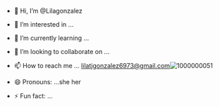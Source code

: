 - 👋 Hi, I’m @Lilagonzalez
- 👀 I’m interested in ...
- 🌱 I’m currently learning ...
- 💞️ I’m looking to collaborate on ...
- 📫 How to reach me ... lilatjgonzalez6973@gmail.com![1000000051](https://github.com/Lilagonzalez/Lilagonzalez/assets/171533744/7f72af83-8d20-4ce9-9e50-eb57508b3583)

- 😄 Pronouns: ...she her
- ⚡ Fun fact: ...

<!---
Lilagonzalez/Lilagonzalez is a ✨ special ✨ repository because its `README.md` (this file) appears on your GitHub profile.
You can click the Preview link to take a look at your changes.
--->
